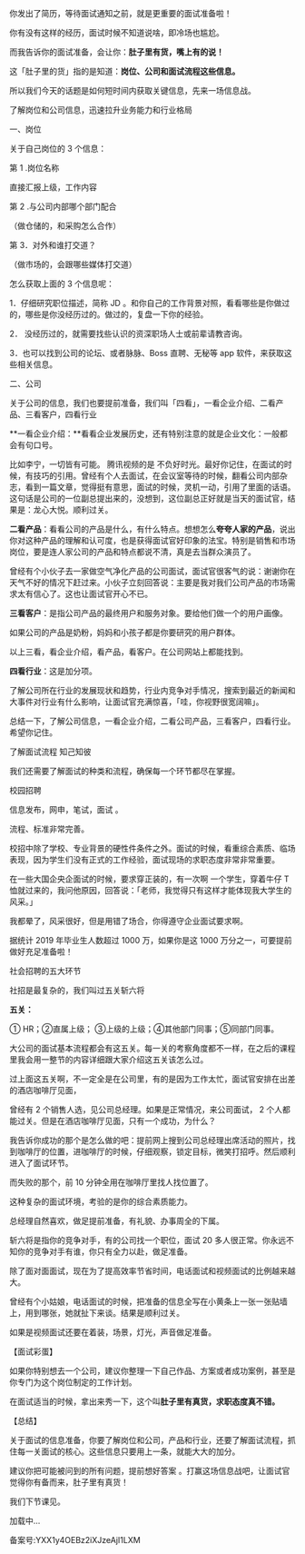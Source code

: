 你发出了简历，等待面试通知之前，就是更重要的面试准备啦！

你有没有这样的经历，面试时候不知道说啥，即冷场也尴尬。

而我告诉你的面试准备，会让你：**肚子里有货，嘴上有的说！**

这「肚子里的货」指的是知道：**岗位、公司和面试流程这些信息。**

所以我们今天的话题是如何短时间内获取关键信息，先来一场信息战。

了解岗位和公司信息，迅速拉升业务能力和行业格局

一、岗位

关于自己岗位的 3 个信息：

第 1 .岗位名称

直接汇报上级，工作内容

第 2 .与公司内部哪个部门配合

（做仓储的，和采购怎么合作）

第 3．对外和谁打交道？

（做市场的，会跟哪些媒体打交道）

怎么获取上面的 3 个信息呢：

1．仔细研究职位描述，简称 JD 。和你自己的工作背景对照，看看哪些是你做过的，哪些是你没经历过的。做过的，复盘一下你的经验。

2． 没经历过的，就需要找些认识的资深职场人士或前辈请教咨询。

3．也可以找到公司的论坛、或者脉脉、Boss 直聘、无秘等 app 软件，来获取这些相关信息。

二、公司

关于公司的信息，我们也要提前准备，我们叫「四看」，一看企业介绍、二看产品、三看客户，四看行业

**一看企业介绍：**看看企业发展历史，还有特别注意的就是企业文化：一般都会有句口号。

比如李宁，一切皆有可能。 腾讯视频的是 不负好时光。最好你记住，在面试的时候，有技巧的引用。曾经有个人去面试，在会议室等待的时候，翻看公司内部杂志，看到一篇文章，觉得挺有意思，面试的时候，灵机一动，引用了里面的话语。这句话是公司的一位副总提出来的，没想到，这位副总正好就是当天的面试官，结果是：龙心大悦。顺利过关。

**二看产品**：看看公司的产品是什么，有什么特点。想想怎么**夸夸人家的产品**，说出你对这种产品的理解和认可度，也是获得面试官好印象的法宝。特别是销售和市场岗位，要是连人家公司的产品和特点都说不清，真是去当群众演员了。

曾经有个小伙子去一家做空气净化产品的公司面试，面试官很客气的说：谢谢你在天气不好的情况下赶过来。小伙子立刻回答说：主要是我对我们公司产品的市场需求太有信心了。这也让面试官开心不已。

**三看客户**：是指公司产品的最终用户和服务对象。要给他们做一个的用户画像。

如果公司的产品是奶粉，妈妈和小孩子都是你要研究的用户群体。

以上三看，看企业介绍，看产品，看客户。在公司网站上都能找到。

**四看行业**：这是加分项。

了解公司所在行业的发展现状和趋势，行业内竞争对手情况，搜索到最近的新闻和大事件对行业有什么影响，让面试官充满惊喜，「哇，你视野很宽阔嘛」。

总结一下，了解公司信息，一看企业介绍，二看公司产品，三看客户，四看行业。希望你记住。

了解面试流程 知己知彼

我们还需要了解面试的种类和流程，确保每一个环节都尽在掌握。

校园招聘

信息发布，网申，笔试，面试 。

流程、标准非常完善。

校招中除了学校、专业背景的硬性件条件之外。面试的时候，看重综合素质、临场表现，因为学生们没有正式的工作经验，面试现场的求职态度非常非常重要。

在一些大国企央企面试的时候，要求穿正装的，有一次啊 一个学生，穿着牛仔 T 恤就过来的，我问他原因，回答说：「老师，我觉得只有这样才能体现我大学生的风采。」

我都晕了，风采很好，但是用错了场合，你得遵守企业面试要求啊。

据统计 2019 年毕业生人数超过 1000 万，如果你是这 1000 万分之一，可要提前做好充足准备啦！

社会招聘的五大环节

社招是最复杂的，我们叫过五关斩六将

**五关：**

① HR；②直属上级； ③上级的上级；④其他部门同事；⑤同部门同事。

大公司的面试基本流程都会有这五关。每一关的考察角度都不一样，在之后的课程里我会用一整节的内容详细跟大家介绍这五关该怎么过。

过上面这五关啊，不一定全是在公司里，有的是因为工作太忙，面试官安排在出差的酒店咖啡厅见面，

曾经有 2 个销售人选，见公司总经理。如果是正常情况，来公司面试， 2 个人都能过关。但是在酒店咖啡厅见面，只有一个成功，为什么？

我告诉你成功的那个是怎么做的吧：提前网上搜到公司总经理出席活动的照片，找到咖啡厅的位置，进咖啡厅的时候，仔细观察，锁定目标，微笑打招呼。然后顺利进入了面试环节。

而失败的那个，前 10 分钟全用在咖啡厅里找人找位置了。

这种复杂的面试环境，考验的是你的综合素质能力。

总经理自然喜欢，做足提前准备，有礼貌、办事周全的下属。

斩六将是指你的竞争对手，有的公司找一个职位，面试 20 多人很正常。你永远不知你的竞争对手有谁，你只有全力以赴，做足准备。

除了面对面面试，现在为了提高效率节省时间，电话面试和视频面试的比例越来越大。

曾经有个小姑娘，电话面试的时候，把准备的信息全写在小黄条上一张一张贴墙上，用到哪张，她就扯下来谈。结果是顺利过关。

如果是视频面试还要在着装，场景，灯光，声音做足准备。

【面试彩蛋】

如果你特别想去一个公司，建议你整理一下自己作品、方案或者成功案例，甚至是你专门为这个岗位制定的工作计划。

在面试适当的时候，拿出来秀一下，这个叫**肚子里有真货，求职态度真不错。**

【总结】

关于面试的信息准备，你要了解岗位和公司，产品和行业，还要了解面试流程，抓住每一关面试的核心。这些信息只要用上一条，就能大大的加分。

建议你把可能被问到的所有问题，提前想好答案 。打赢这场信息战吧，让面试官觉得你有备而来，肚子里有真货！

我们下节课见。

加载中...

  

备案号:YXX1y4OEBz2iXJzeAjI1LXM